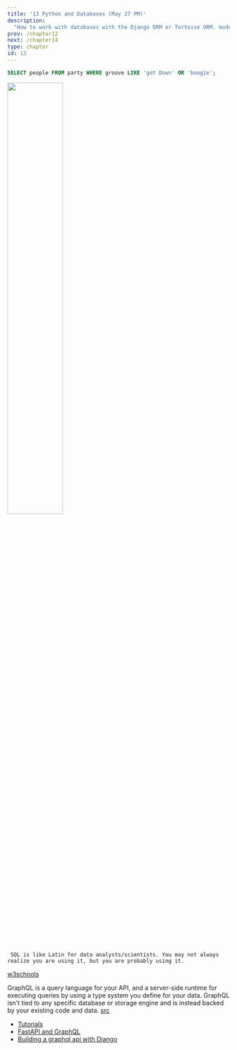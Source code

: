 ```yaml
---
title: '13 Python and Databases (May 27 PM)'
description:
  "How to work with databases with the Django ORM or Tortoise ORM. models.py"
prev: /chapter12
next: /chapter14
type: chapter
id: 13
---
```


<exercise id="1" title="That '70s Database Language">

```sql
SELECT people FROM party WHERE groove LIKE 'get Down' OR 'boogie'; 

```

<img src="https://img1.looper.com/img/gallery/we-finally-understand-why-that-70s-show-was-canceled/intro-1568723982.jpg" width="50%">

` SQL is like Latin for data analysts/scientists. You may not always realize you are using it, but you are probably using it.`

[w3schools](https://www.w3schools.com/sql/default.asp)




</exercise>

<exercise id="2" title="MySQl">

</exercise>



<exercise id="4" title="GraphQL">

GraphQL is a query language for your API, and a server-side runtime for executing queries by using a type system you define for your data. GraphQL isn't tied to any specific database or storage engine and is instead backed by your existing code and data. [src](https://graphql.org/learn/)

- [Tutorials](https://www.graphql.com/tutorials/)
- [FastAPI and GraphQL](https://fastapi.tiangolo.com/advanced/graphql/)
- [Building a graphql api with Django](https://stackabuse.com/building-a-graphql-api-with-django/)

</exercise>